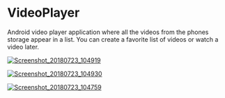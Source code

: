 # VideoPlayer
Android video player application where all the videos from the phones storage appear in a list. You can create a favorite list of videos or watch a video later.  

<a href="https://ibb.co/j4Y3Td"><img src="https://preview.ibb.co/efUcod/Screenshot_20180723_104919.png" alt="Screenshot_20180723_104919" border="0"></a>

<a href="https://ibb.co/cDbwgy"><img src="https://preview.ibb.co/diTnod/Screenshot_20180723_104930.png" alt="Screenshot_20180723_104930" border="0"></a>

<a href="https://ibb.co/cunoTd"><img src="https://preview.ibb.co/hA8HMy/Screenshot_20180723_104759.png" alt="Screenshot_20180723_104759" border="0"></a>
